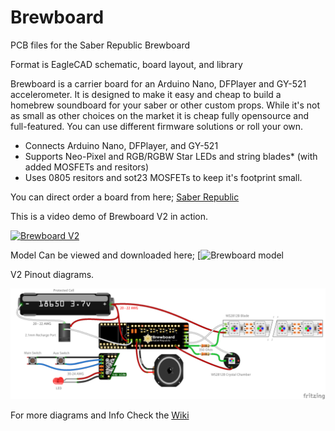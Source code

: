# Brewboard
PCB files for the Saber Republic Brewboard

Format is EagleCAD schematic, board layout, and library 

Brewboard is a carrier board for an Arduino Nano, DFPlayer and GY-521 accelerometer. It is designed to make it easy and cheap to build a homebrew soundboard for your saber or other custom props. While it's not as small as other choices on the market it is cheap fully opensource and full-featured. You can use different firmware solutions or roll your own.

 - Connects Arduino Nano, DFPlayer, and GY-521
 - Supports Neo-Pixel and RGB/RGBW Star LEDs and string blades* (with added MOSFETs and resitors)
 - Uses 0805 resitors and sot23 MOSFETs to keep it's footprint small.

You can direct order a board from here;
[Saber Republic](https://saberrepublic.bigcartel.com)

This is a video demo of Brewboard V2 in action.

[![Brewboard V2](https://img.youtube.com/vi/12ZV0RvzIn0/0.jpg)](https://www.youtube.com/watch?v=12ZV0RvzIn0)

Model Can be viewed and downloaded here;
[![Brewboard model](https://sketchfab.com/3d-models/brewboard-v401-b3-2d1b7a565fd34a01af89348552af9d3d?fbclid=IwAR2Z4agn1bq4F1va5oDxdcUzz3cNTd_BFyQfkR_E98XTOAC5beTIbSBYvWw)

V2 Pinout diagrams.

![NeoPixel Pinout](https://github.com/SaberRepublic/Brewboard/blob/master/images/Diagrams/BrewboardV4_2BTN_NeoPixel.png)

For more diagrams and Info Check the [Wiki](https://github.com/SaberRepublic/Brewboard/wiki)